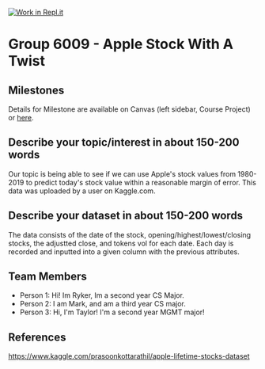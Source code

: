 [![Work in Repl.it](https://classroom.github.com/assets/work-in-replit-14baed9a392b3a25080506f3b7b6d57f295ec2978f6f33ec97e36a161684cbe9.svg)](https://classroom.github.com/online_ide?assignment_repo_id=311300&assignment_repo_type=GroupAssignmentRepo)
# Group 6009 - Apple Stock With A Twist



## Milestones

Details for Milestone are available on Canvas (left sidebar, Course Project) or [here](https://firas.moosvi.com/courses/data301/project/milestone01.html).

## Describe your topic/interest in about 150-200 words

Our topic is being able to see if we can use Apple's stock values from 1980-2019 to predict today's stock value within a reasonable margin of error. This data was uploaded by a user on Kaggle.com. 

## Describe your dataset in about 150-200 words

The data consists of the date of the stock, opening/highest/lowest/closing stocks, the adjustted close, and tokens vol for each date. Each day is recorded and inputted into a given column with the previous attributes.

## Team Members

- Person 1: Hi! Im Ryker, Im a second year CS Major.
- Person 2: I am Mark, and am a third year CS major.
- Person 3: Hi, I'm Taylor! I'm a second year MGMT major!

## References

https://www.kaggle.com/prasoonkottarathil/apple-lifetime-stocks-dataset
